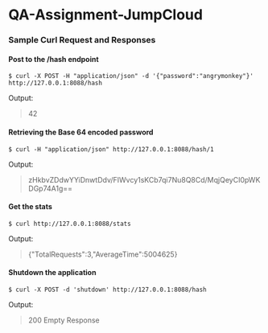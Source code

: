 # QA-Assignment-JumpCloud

### Sample Curl Request and Responses

#### Post to the /hash endpoint
```
$ curl -X POST -H "application/json" -d '{"password":"angrymonkey"}' http://127.0.0.1:8088/hash 
```
Output:
> 42


#### Retrieving the Base 64 encoded password
```
$ curl -H "application/json" http://127.0.0.1:8088/hash/1
```
Output:
> zHkbvZDdwYYiDnwtDdv/FIWvcy1sKCb7qi7Nu8Q8Cd/MqjQeyCI0pWKDGp74A1g== 


#### Get the stats
```
$ curl http://127.0.0.1:8088/stats
```
Output:
> {"TotalRequests":3,"AverageTime":5004625} 


#### Shutdown the application
```
$ curl -X POST -d 'shutdown' http://127.0.0.1:8088/hash 
```
Output:
> 200 Empty Response 



